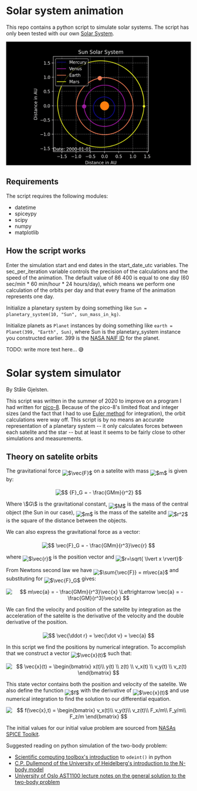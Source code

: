 # Solar system animation

This repo contains a python script to simulate solar systems. The script has only been tested with our own [Solar System](https://en.wikipedia.org/wiki/Solar_System).

![Solar system animation example](solarsystem-sim-example.gif)

## Requirements

The script requires the following modules:

- datetime
- spiceypy
- scipy
- numpy
- matplotlib

## How the script works

Enter the simulation start and end dates in the start_date_utc variables. The sec_per_iteration variable controls the precision of the calculations and the speed of the animation. The default value of 86 400 is equal to one day (60 sec/min \* 60 min/hour \* 24 hours/day), which means we perform one calculation of the orbits per day and that every frame of the animation represents one day.

Initialize a planetary system by doing something like `Sun = planetary_system(10, "Sun", sun_mass_in_kg)`.

Initialize planets as `Planet` instances by doing something like `earth = Planet(399, "Earth", Sun)`, where Sun is the planetary_system instance you constructed earlier. 399 is the [NASA NAIF ID](https://naif.jpl.nasa.gov/pub/naif/toolkit_docs/FORTRAN/req/naif_ids.html) for the planet.

TODO: write more text here... 😅

# Solar system simulator

By Ståle Gjelsten.

This script was written in the summer of 2020 to improve on a program I had written for
[pico-8](https://www.lexaloffle.com/pico-8.php). Because of the pico-8's limited float and
integer sizes (and the fact that I had to use [Euler method](https://en.wikipedia.org/wiki/Euler_method) 
for integration), the orbit calculations were way off. This script is by no means an accurate representation
of a planetary system -- it only calculates forces between each satelite and the star -- but at least
it seems to be fairly close to other simulations and measurements.

## Theory on satelite orbits

The gravitational force <img alt="$\vec{F}$" src="https://cdn.jsdelivr.net/gh/stalegjelsten/solar-system-sim@None/svgs/1e542f84ff6a79def15ac7917bec74ec.svg" align="middle" width="13.17075374999999pt" height="31.799054100000024pt"/> on a satelite with mass <img alt="$m$" src="https://cdn.jsdelivr.net/gh/stalegjelsten/solar-system-sim@None/svgs/0e51a2dede42189d77627c4d742822c3.svg" align="middle" width="14.433101099999991pt" height="14.15524440000002pt"/> is given by:
<p align="center"><img alt="$$ {F}_G = - \frac{GMm}{r^2} $$" src="https://cdn.jsdelivr.net/gh/stalegjelsten/solar-system-sim@None/svgs/f755c890b14bdcd14a32bf24b2d8785b.svg" align="middle" width="103.40032889999999pt" height="33.62942055pt"/></p>
Where \$G\$ is the gravitational constant, <img alt="$M$" src="https://cdn.jsdelivr.net/gh/stalegjelsten/solar-system-sim@None/svgs/fb97d38bcc19230b0acd442e17db879c.svg" align="middle" width="17.73973739999999pt" height="22.465723500000017pt"/> is the mass of the central object (the Sun in our case), 
<img alt="$m$" src="https://cdn.jsdelivr.net/gh/stalegjelsten/solar-system-sim@None/svgs/0e51a2dede42189d77627c4d742822c3.svg" align="middle" width="14.433101099999991pt" height="14.15524440000002pt"/> is the mass of the satelite and <img alt="$r^2$" src="https://cdn.jsdelivr.net/gh/stalegjelsten/solar-system-sim@None/svgs/dd9ad1899e5c8220c8b4bbc13483d097.svg" align="middle" width="14.42550119999999pt" height="26.76175259999998pt"/> is the square of the distance between the objects.

We can also express the gravitational force as a vector:

<p align="center"><img alt="$$ \vec{F}_G = - \frac{GMm}{r^3}\vec{r} $$" src="https://cdn.jsdelivr.net/gh/stalegjelsten/solar-system-sim@None/svgs/0fb7219a57279356712249c10918abd9.svg" align="middle" width="115.59652994999999pt" height="33.62942055pt"/></p>

where <img alt="$\vec{r}$" src="https://cdn.jsdelivr.net/gh/stalegjelsten/solar-system-sim@None/svgs/b32c2a51de7b6df016e08d3c668bdf29.svg" align="middle" width="10.747741949999993pt" height="23.488575000000026pt"/> is the position vector and <img alt="$r=\sqrt{ \lvert x \rvert}$" src="https://cdn.jsdelivr.net/gh/stalegjelsten/solar-system-sim@None/svgs/d246d7b1061818208b4e99e106d48e50.svg" align="middle" width="64.75640324999999pt" height="29.424786600000015pt"/>.

From Newtons second law we have <img alt="$\sum{\vec{F}} = m\vec{a}$" src="https://cdn.jsdelivr.net/gh/stalegjelsten/solar-system-sim@None/svgs/fa31f112c857f3891d84b6a758ea1682.svg" align="middle" width="79.01440799999999pt" height="31.799054100000024pt"/> and substituting for <img alt="$\vec{F}_G$" src="https://cdn.jsdelivr.net/gh/stalegjelsten/solar-system-sim@None/svgs/da14a7649c5f43262297c60caaf7a32b.svg" align="middle" width="20.805292199999986pt" height="31.799054100000024pt"/> gives:

<p align="center"><img alt="$$ m\vec{a} = - \frac{GMm}{r^3}\vec{x} \Leftrightarrow \vec{a} = - \frac{GM}{r^3}\vec{x} $$" src="https://cdn.jsdelivr.net/gh/stalegjelsten/solar-system-sim@None/svgs/df68b9b36dbe6166c3d7e65bdac8ea44.svg" align="middle" width="230.36326004999998pt" height="33.62942055pt"/></p>

We can find the velocity and position of the satelite by integration as the acceleration of the satelite
is the derivative of the velocity and the double derivative of the position.

<p align="center"><img alt="$$ \vec{\ddot r} = \vec{\dot v} = \vec{a} $$" src="https://cdn.jsdelivr.net/gh/stalegjelsten/solar-system-sim@None/svgs/5bb8b45ce51c6a9a39ef0345ee98da5c.svg" align="middle" width="70.50862995pt" height="15.645186149999999pt"/></p>

In this script we find the positions by numerical integration. To accomplish that we construct a vector <img alt="$\vec{x}(t)$" src="https://cdn.jsdelivr.net/gh/stalegjelsten/solar-system-sim@None/svgs/ec2a7d3c63d41be3886d013bcc8a3056.svg" align="middle" width="28.33622219999999pt" height="24.65753399999998pt"/> such that:

<p align="center"><img alt="$$ \vec{x}(t) = \begin{bmatrix} x(t)\\ y(t) \\ z(t) \\ v_x(t) \\ v_y(t) \\ v_z(t) \end{bmatrix} $$" src="https://cdn.jsdelivr.net/gh/stalegjelsten/solar-system-sim@None/svgs/579471fcd94ee308cee6dafb55846f11.svg" align="middle" width="107.13755249999998pt" height="118.35734295pt"/></p>

This state vector contains both the position and velocity of the satelite.
We also define the function <img alt="$f$" src="https://cdn.jsdelivr.net/gh/stalegjelsten/solar-system-sim@None/svgs/190083ef7a1625fbc75f243cffb9c96d.svg" align="middle" width="9.81741584999999pt" height="22.831056599999986pt"/> with the derivative of <img alt="$\vec{x}(t)$" src="https://cdn.jsdelivr.net/gh/stalegjelsten/solar-system-sim@None/svgs/ec2a7d3c63d41be3886d013bcc8a3056.svg" align="middle" width="28.33622219999999pt" height="24.65753399999998pt"/> and use numerical integration to find the solution
to our differential equation.

<p align="center"><img alt="$$ f(\vec{x},t) = \begin{bmatrix} v_x(t)\\ v_y(t)\\ v_z(t)\\ F_x/m\\ F_y/m\\ F_z/m \end{bmatrix} $$" src="https://cdn.jsdelivr.net/gh/stalegjelsten/solar-system-sim@None/svgs/694b80136eb5c63c902f9b61d133b20a.svg" align="middle" width="130.57465079999997pt" height="118.35734295pt"/></p>

The initial values for our initial value problem are sourced from [NASAs SPICE Toolkit](https://naif.jpl.nasa.gov/naif/toolkit.html).

Suggested reading on python simulation of the two-body problem:

- [Scientific computing toolbox's introduction](https://faculty1.coloradocollege.edu/~sburns/toolbox/ODE_II.html) to 
`odeint()` in python
- [C.P. Dullemond of the University of Heidelberg's introduction to the N-body model](http://www.ita.uni-heidelberg.de/~dullemond/lectures/studtage_compastro_2018/Chapter_1.pdf)
- [University of Oslo AST1100 lecture notes on the general solution to the two-body problem](https://www.uio.no/studier/emner/matnat/astro/AST1100/h13/undervisningsmateriale/ast1100-fullstendig.pdf)
